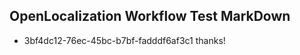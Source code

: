 ## OpenLocalization Workflow Test MarkDown
* 3bf4dc12-76ec-45bc-b7bf-fadddf6af3c1 thanks!

<!--HONumber=Aug16_HO1-->


